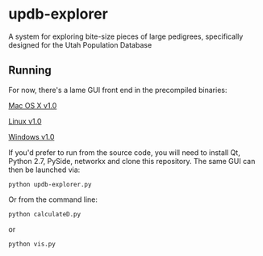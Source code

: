 updb-explorer
=============
A system for exploring bite-size pieces of large pedigrees, specifically designed for the Utah Population Database

Running
-------
For now, there's a lame GUI front end in the precompiled binaries:

[Mac OS X v1.0](http://sci.utah.edu/~abigelow/Downloads/expressionTopology/Mac/expressionTopology_1.0.dmg)

[Linux v1.0](http://sci.utah.edu/~abigelow/Downloads/expressionTopology/Linux/expressionTopology_1.0.tar.gz)

[Windows v1.0](http://sci.utah.edu/~abigelow/Downloads/expressionTopology/Windows/expressionTopology_1.0.zip)

If you'd prefer to run from the source code, you will need to install Qt, Python 2.7, PySide, networkx and clone this repository. The same GUI can then be launched via:

	python updb-explorer.py

Or from the command line:

	python calculateD.py

or

	python vis.py
	